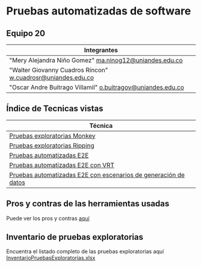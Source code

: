 # Pruebas automatizadas de software

## Equipo 20

| Integrantes                                                   |
| ------------------------------------------------------------- |
| "Mery Alejandra Niño Gomez" <ma.ninog12@uniandes.edu.co>      |
| "Walter Giovanny Cuadros Rincon" <w.cuadrosr@uniandes.edu.co> |
| "Oscar Andre Buitrago Villamil" <o.buitragov@uniandes.edu.co> |

## Índice de Tecnicas vistas

| Técnica                                                         |
| --------------------------------------------------------------- |
| [Pruebas exploratorias Monkey ](https://github.com/obuitrago-uniandes/ghost-automated-test/tree/main/1-monkey-cypress) |
| [Pruebas exploratorias Ripping   ](https://github.com/obuitrago-uniandes/ghost-automated-test/tree/main/2-ripuppet) |
| [Pruebas automatizadas E2E](https://github.com/obuitrago-uniandes/ghost-automated-test/tree/main/3-e2e) |
| [Pruebas automatizadas E2E con VRT](https://github.com/obuitrago-uniandes/ghost-automated-test/tree/main/4-vrt) |
| [Pruebas automatizadas E2E con escenarios de generación de datos](https://github.com/obuitrago-uniandes/ghost-automated-test/tree/main/5-data) |

## Pros y contras de las herramientas usadas

Puede ver los pros y contras [aquí](https://github.com/obuitrago-uniandes/ghost-automated-test/wiki/Pros-y-contras-de-las-herramientas-usadas)

## Inventario de pruebas exploratorias

Encuentra el listado completo de las pruebas exploratorias aquí [InventarioPruebasExploratorias.xlsx](https://github.com/obuitrago-uniandes/ghost-automated-test/files/11580788/InventarioPruebasExploratorias.xlsx)
